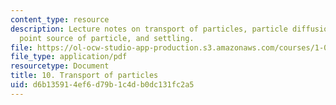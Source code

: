 ```yaml
---
content_type: resource
description: Lecture notes on transport of particles, particle diffusion, instantaneous
  point source of particle, and settling.
file: https://ol-ocw-studio-app-production.s3.amazonaws.com/courses/1-061-transport-processes-in-the-environment-fall-2008/d6b135914ef6d79b1c4db0dc131fc2a5_lec_10.pdf
file_type: application/pdf
resourcetype: Document
title: 10. Transport of particles
uid: d6b13591-4ef6-d79b-1c4d-b0dc131fc2a5
---
```

